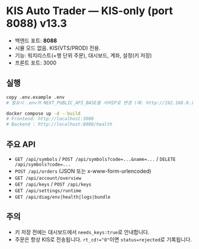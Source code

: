 # KIS Auto Trader — KIS-only (port 8088) v13.3

- 백엔드 포트: **8088**
- 시뮬 모드 없음. KIS(VTS/PROD) 전용.
- 기능: 워치리스트(+행 단위 주문), 대시보드, 계좌, 설정(키 저장)
- 프론트 포트: 3000

## 실행
```bash
copy .env.example .env
# 필요시 .env의 NEXT_PUBLIC_API_BASE를 서버IP로 변경 (예: http://192.168.0.10:8088)

docker compose up -d --build
# Frontend: http://localhost:3000
# Backend : http://localhost:8088/health
```

## 주요 API
- `GET /api/symbols` / `POST /api/symbols?code=...&name=...` / `DELETE /api/symbols?code=...`
- `POST /api/orders` (JSON 또는 x-www-form-urlencoded)
- `GET /api/account/overview`
- `GET /api/keys` / `POST /api/keys`
- `GET /api/settings/runtime`
- `GET /api/diag/env|health|logs|bundle`

## 주의
- 키 저장 전에는 대시보드에서 `needs_keys:true`로 안내합니다.
- 주문은 항상 KIS로 전송됩니다. `rt_cd!="0"`이면 `status=rejected`로 기록됩니다.
